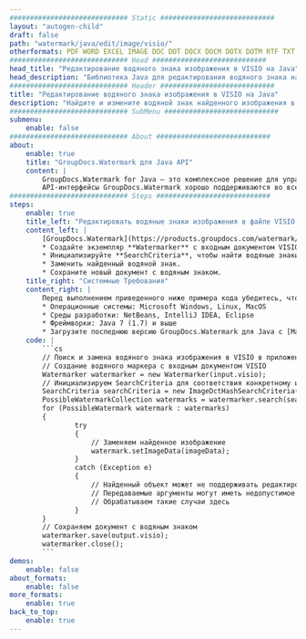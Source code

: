 ```yaml
---
############################# Static ############################
layout: "autogen-child"
draft: false
path: "watermark/java/edit/image/visio/"
otherformats: PDF WORD EXCEL IMAGE DOC DOT DOCX DOCM DOTX DOTM RTF TXT XLSX XLSM XLTM XLT XLTX XLS XLSB XLAM SXC PPTX PPTM PPSX PPSM POTM POT POTX PPT PPS ODT BMP GIF JPEG JP2 PNG TIFF WEBP VSD VDX VSDX VSTX VSX VSSX VSDM VSSM VSTM VTX VDW VSS VST
############################# Head ############################
head_title: "Редактирование водяного знака изображения в VISIO на Java"
head_description: "Библиотека Java для редактирования водяного знака найденного изображения в файле VISIO в приложениях Java и J2SE с использованием API-интерфейсов GroupDocs.Watermark для Java."
############################# Header ############################
title: "Редактирование водяного знака изображения в VISIO на Java"
description: "Найдите и измените водяной знак найденного изображения в документе VISIO в приложениях Java и J2SE. Добавляйте в документы водяные знаки изображений BMP, PNG, GIF и JPEG. Также управляйте размером водяного знака, типом шрифта, углом поворота и положением водяного знака на страницах документа, как вам может понадобиться."
############################# SubMenu ############################
submenu:
    enable: false
############################# About ############################
about:
    enable: true
    title: "GroupDocs.Watermark для Java API"
    content: |
        GroupDocs.Watermark for Java — это комплексное решение для управления водяными знаками для приложений Java. Разработчики могут быстро выполнять такие операции с водяными знаками, как; добавлять, редактировать, искать и удалять различные типы водяных знаков в документах всех популярных форматов файлов. Он поддерживает работу с текстовыми и графическими водяными знаками в различных документах, включая PDF, Microsoft Word, Excel, PowerPoint, Visio, электронную почту и форматы изображений.
        API-интерфейсы GroupDocs.Watermark хорошо поддерживаются во всех основных операционных системах и версиях Java, включая J2SE 7.0 (1.7), J2SE 8.0 (1.8) и Java 10.
############################# Steps ############################
steps:
    enable: true
    title_left: "Редактировать водяные знаки изображения в файле VISIO на Java"
    content_left: |
        [GroupDocs.Watermark](https://products.groupdocs.com/watermark/java/) makes it easy for Java developers to edit image (BMP, PNG, GIF or JPEG) watermarks in their applications by implementing a few easy steps.
        * Создайте экземпляр **Watermarker** с входным документом VISIO.
        * Инициализируйте **SearchCriteria**, чтобы найти водяные знаки изображения.
        * Заменить найденный водяной знак.
        * Сохраните новый документ с водяным знаком.
    title_right: "Системные Требования"
    content_right: |
        Перед выполнением приведенного ниже примера кода убедитесь, что в вашей системе установлены следующие предварительные компоненты.
        * Операционные системы: Microsoft Windows, Linux, MacOS
        * Среды разработки: NetBeans, IntelliJ IDEA, Eclipse
        * Фреймворки: Java 7 (1.7) и выше
        * Загрузите последнюю версию GroupDocs.Watermark для Java с [Maven](https://repository.groupdocs.com/webapp/#/artifacts/browse/tree/General/repo/com/groupdocs/groupdocs-watermark)
    code: |
        ```cs
        // Поиск и замена водяного знака изображения в VISIO в приложениях Java
        // Создание водяного маркера с входным документом VISIO
        Watermarker watermarker = new Watermarker(input.visio);
        // Инициализируем SearchCriteria для соответствия конкретному изображению
        SearchCriteria searchCriteria = new ImageDctHashSearchCriteria(logo.png);
        PossibleWatermarkCollection watermarks = watermarker.search(searchCriteria);
        for (PossibleWatermark watermark : watermarks)
        {
                try
                {
                    // Заменяем найденное изображение
                    watermark.setImageData(imageData);
                }
                catch (Exception e)
                {
                    // Найденный объект может не поддерживать редактирование текста
                    // Передаваемые аргументы могут иметь недопустимое значение
                    // Обрабатываем такие случаи здесь
                }
        }
        // Сохраняем документ с водяным знаком
        watermarker.save(output.visio);
        watermarker.close();
        ```        
demos:
    enable: false
about_formats:
    enable: false
more_formats:
    enable: true
back_to_top:
    enable: true
---
```

